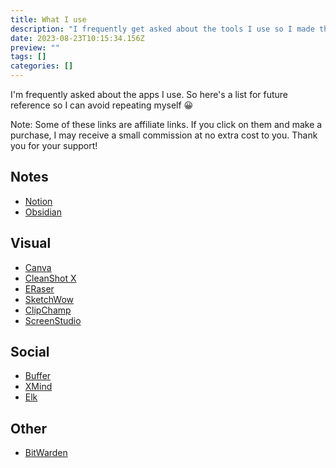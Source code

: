 ```yaml
---
title: What I use
description: "I frequently get asked about the tools I use so I made this page to share"
date: 2023-08-23T10:15:34.156Z
preview: ""
tags: []
categories: []
---
```


I'm frequently asked about the apps I use. So here's a list for future reference so I can avoid repeating myself 😀

Note: Some of these links are affiliate links. If you click on them and make a purchase, I may receive a small commission at no extra cost to you. Thank you for your support!

## Notes

* [Notion](https://www.notion.so)
* [Obsidian](https://obsidian.md/)

## Visual

* [Canva](https://canva.com)
* [CleanShot X](https://cleanshot.com/)
* [ERaser](https://eraser.io/)
* [SketchWow](https://www.sketchwow.com/?code=merill10off)
* [ClipChamp](https://clipchamp.com/)
* [ScreenStudio](https://screenstudio.lemonsqueezy.com?aff=jBGoj)

## Social

* [Buffer](https://buffer.com/)
* [XMind](https://xmind.works/)
* [Elk](https://elk.zone/)

## Other

* [BitWarden](https://bitwarden.com/)
